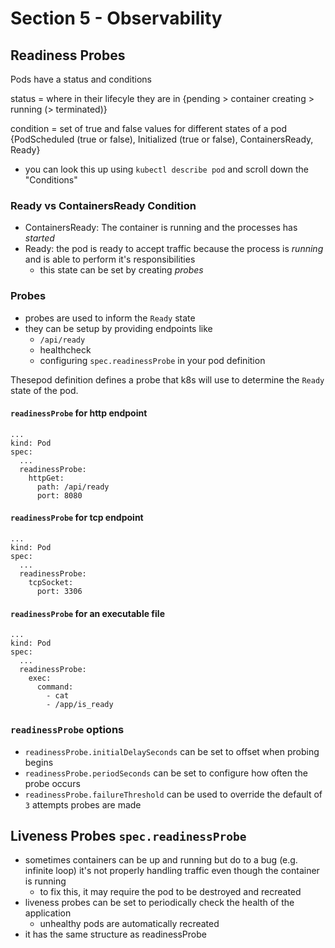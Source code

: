 # Section 5 - Observability

## Readiness Probes

Pods have a status and conditions

status = where in their lifecyle they are in
{pending > container creating > running (> terminated)}


condition = set of true and false values for different states of a pod
{PodScheduled (true or false), Initialized (true or false), ContainersReady, Ready}
* you can look this up using `kubectl describe pod` and scroll down the "Conditions"

### Ready vs ContainersReady Condition

* ContainersReady: The container is running and the processes has _started_
* Ready: the pod is ready to accept traffic because the process is _running_ and is able to perform it's responsibilities 
  * this state can be set by creating *probes*
  
### Probes

* probes are used to inform the `Ready` state
* they can be setup by providing endpoints like
  * `/api/ready`
  * healthcheck
  * configuring `spec.readinessProbe` in your pod definition

Thesepod definition defines a probe that k8s will use to determine the `Ready` state of the pod. 

#### `readinessProbe` for http endpoint

```
...
kind: Pod
spec:
  ...
  readinessProbe:
    httpGet:
      path: /api/ready
      port: 8080
```


#### `readinessProbe` for tcp endpoint

```
...
kind: Pod
spec:
  ...
  readinessProbe:
    tcpSocket:
      port: 3306
```


#### `readinessProbe` for an executable file

```
...
kind: Pod
spec:
  ...
  readinessProbe:
    exec:
      command:
        - cat
        - /app/is_ready
```

### `readinessProbe` options

* `readinessProbe.initialDelaySeconds` can be set to offset when probing begins
* `readinessProbe.periodSeconds` can be set to configure how often the probe occurs
* `readinessProbe.failureThreshold` can be used to override the default of `3` attempts probes are made

## Liveness Probes `spec.readinessProbe`

* sometimes containers can be up and running but do to a bug (e.g. infinite loop) it's not properly handling traffic even though the container is running
  * to fix this, it may require the pod to be destroyed and recreated
* liveness probes can be set to periodically check the health of the application
  * unhealthy pods are automatically recreated
* it has the same structure as readinessProbe 

  
